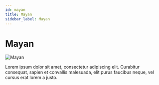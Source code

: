 ```yaml
---
id: mayan
title: Mayan
sidebar_label: Mayan
---
```


# Mayan

![Mayan](/img/exampleimg.png)


Lorem ipsum dolor sit amet, consectetur adipiscing elit. Curabitur consequat, sapien et convallis malesuada, elit purus faucibus neque, vel cursus erat lorem a justo.


